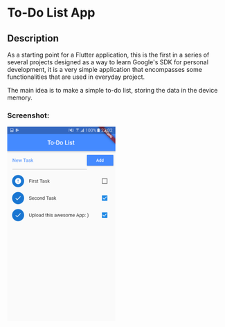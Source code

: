 # To-Do List App

## Description

As a starting point for a Flutter application, this is the first in a series of several projects designed as a way to learn Google's SDK for personal development, it is a very simple application that encompasses some functionalities that are used in everyday project. 

The main idea is to make a simple to-do list, storing the data in the device memory.

### Screenshot:
<img src="https://github.com/AleBark/Todo-List/blob/master/sample.png" height="450" width="250px" >
